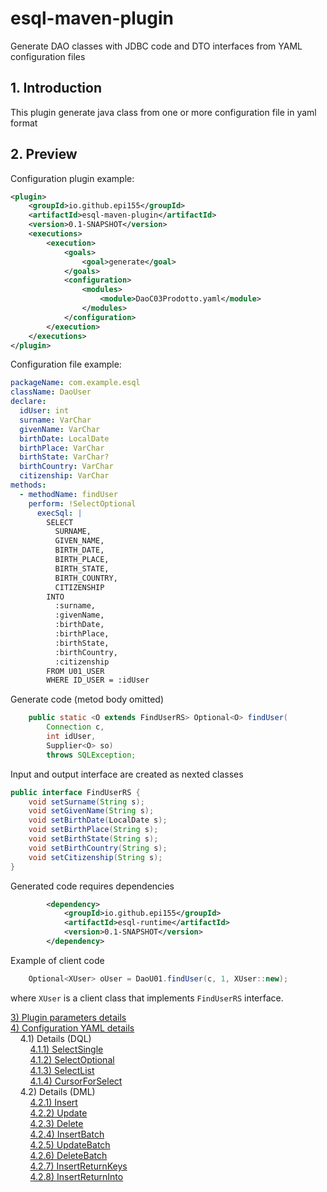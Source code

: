 # esql-maven-plugin
Generate DAO classes with JDBC code and DTO interfaces from YAML configuration files

## <a id="1">1. Introduction</a>
This plugin generate java class from one or more configuration
file in yaml format

## <a id="2">2. Preview</a>

Configuration plugin example:

~~~xml
<plugin>
    <groupId>io.github.epi155</groupId>
    <artifactId>esql-maven-plugin</artifactId>
    <version>0.1-SNAPSHOT</version>
    <executions>
        <execution>
            <goals>
                <goal>generate</goal>
            </goals>
            <configuration>
                <modules>
                    <module>DaoC03Prodotto.yaml</module>
                </modules>
            </configuration>
        </execution>
    </executions>
</plugin>
~~~

Configuration file example:

~~~yaml
packageName: com.example.esql
className: DaoUser
declare:
  idUser: int
  surname: VarChar
  givenName: VarChar
  birthDate: LocalDate
  birthPlace: VarChar
  birthState: VarChar?
  birthCountry: VarChar
  citizenship: VarChar
methods:
  - methodName: findUser
    perform: !SelectOptional
      execSql: |
        SELECT
          SURNAME,
          GIVEN_NAME, 
          BIRTH_DATE,
          BIRTH_PLACE,
          BIRTH_STATE,
          BIRTH_COUNTRY,
          CITIZENSHIP
        INTO
          :surname,
          :givenName, 
          :birthDate,
          :birthPlace,
          :birthState,
          :birthCountry,
          :citizenship
        FROM U01_USER
        WHERE ID_USER = :idUser
~~~

Generate code (metod body omitted)

~~~java
    public static <O extends FindUserRS> Optional<O> findUser(
        Connection c,
        int idUser,
        Supplier<O> so)
        throws SQLException;

~~~

Input and output interface are created as nexted classes

~~~java
public interface FindUserRS {
    void setSurname(String s);
    void setGivenName(String s);
    void setBirthDate(LocalDate s);
    void setBirthPlace(String s);
    void setBirthState(String s);
    void setBirthCountry(String s);
    void setCitizenship(String s);
}
~~~

Generated code requires dependencies

~~~xml
        <dependency>
            <groupId>io.github.epi155</groupId>
            <artifactId>esql-runtime</artifactId>
            <version>0.1-SNAPSHOT</version>
        </dependency>
~~~


Example of client code

~~~java
    Optional<XUser> oUser = DaoU01.findUser(c, 1, XUser::new);
~~~

where `XUser` is a client class that implements `FindUserRS` interface.


[3) Plugin parameters details](doc/plugin.md)<br/>
[4) Configuration YAML details](doc/ConfigYaml.md)<br/>
&nbsp;&nbsp;&nbsp;&nbsp;4.1) Details (DQL)<br/>
&nbsp;&nbsp;&nbsp;&nbsp;&nbsp;&nbsp;&nbsp;&nbsp;[4.1.1) SelectSingle](doc/SelectSingle.md)<br/>
&nbsp;&nbsp;&nbsp;&nbsp;&nbsp;&nbsp;&nbsp;&nbsp;[4.1.2) SelectOptional](doc/SelectOptional.md)<br/>
&nbsp;&nbsp;&nbsp;&nbsp;&nbsp;&nbsp;&nbsp;&nbsp;[4.1.3) SelectList](doc/SelectList.md)<br/>
&nbsp;&nbsp;&nbsp;&nbsp;&nbsp;&nbsp;&nbsp;&nbsp;[4.1.4) CursorForSelect](doc/CursorForSelect.md)<br/>
&nbsp;&nbsp;&nbsp;&nbsp;4.2) Details (DML)<br/>
&nbsp;&nbsp;&nbsp;&nbsp;&nbsp;&nbsp;&nbsp;&nbsp;[4.2.1) Insert](doc/insert.md)<br/>
&nbsp;&nbsp;&nbsp;&nbsp;&nbsp;&nbsp;&nbsp;&nbsp;[4.2.2) Update](#55)<br/>
&nbsp;&nbsp;&nbsp;&nbsp;&nbsp;&nbsp;&nbsp;&nbsp;[4.2.3) Delete](#51)<br/>
&nbsp;&nbsp;&nbsp;&nbsp;&nbsp;&nbsp;&nbsp;&nbsp;[4.2.4) InsertBatch](doc/insertBatch.md)<br/>
&nbsp;&nbsp;&nbsp;&nbsp;&nbsp;&nbsp;&nbsp;&nbsp;[4.2.5) UpdateBatch](#56)<br/>
&nbsp;&nbsp;&nbsp;&nbsp;&nbsp;&nbsp;&nbsp;&nbsp;[4.2.6) DeleteBatch](#52)<br/>
&nbsp;&nbsp;&nbsp;&nbsp;&nbsp;&nbsp;&nbsp;&nbsp;[4.2.7) InsertReturnKeys](#57)<br/>
&nbsp;&nbsp;&nbsp;&nbsp;&nbsp;&nbsp;&nbsp;&nbsp;[4.2.8) InsertReturnInto](#58)<br/>
